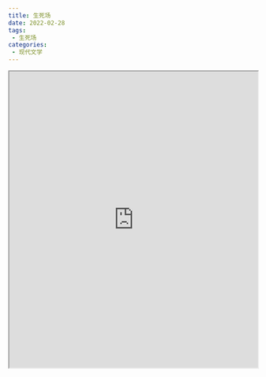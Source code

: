 ```yaml
---
title: 生死场
date: 2022-02-28
tags:
 - 生死场
categories:
 - 现代文学
---
```




<iframe src="http://localhost:8080/pdf/web/viewer.html?file=https://vkceyugu.cdn.bspapp.com/VKCEYUGU-e9075d72-0451-48df-afe1-d46932ae4554/863db058-1b53-45b5-9bf6-ddbf47e5c167.pdf" width="100%" height="600px"></iframe>